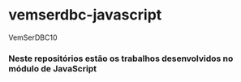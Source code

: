 # vemserdbc-javascript
VemSerDBC10

### Neste repositórios estão os trabalhos desenvolvidos no módulo de JavaScript
